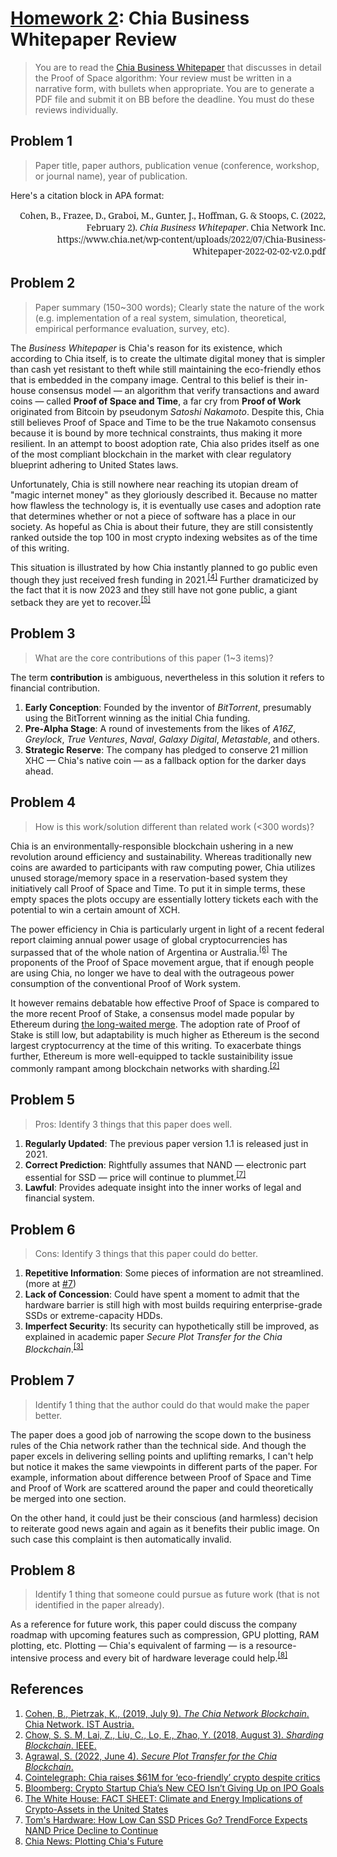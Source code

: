 # [Homework 2](https://github.com/hendraanggrian/IIT-CS554/blob/assets/assignments/hw2.pdf): Chia Business Whitepaper Review

> You are to read the [Chia Business Whitepaper](https://www.chia.net/wp-content/uploads/2022/07/Chia-Business-Whitepaper-2022-02-02-v2.0.pdf)
  that discusses in detail the Proof of Space algorithm: Your review must be
  written in a narrative form, with bullets when appropriate. You are to
  generate a PDF file and submit it on BB before the deadline. You must do these
  reviews individually.

## Problem 1

> Paper title, paper authors, publication venue (conference, workshop, or
  journal name), year of publication.

Here's a citation block in APA format:

<div style="font-family: 'Noto Serif'; text-align: right;">
Cohen, B., Frazee, D., Graboi, M., Gunter, J., Hoffman, G. & Stoops, C. (2022, February 2). <i>Chia Business Whitepaper</i>. Chia Network Inc. https://www.chia.net/wp-content/uploads/2022/07/Chia-Business-Whitepaper-2022-02-02-v2.0.pdf
</div>

## Problem 2

> Paper summary (150~300 words); Clearly state the nature of the work (e.g.
  implementation of a real system, simulation, theoretical, empirical
  performance evaluation, survey, etc).

The *Business Whitepaper* is Chia's reason for its existence, which according to
Chia itself, is to create the ultimate digital money that is simpler than cash
yet resistant to theft while still maintaining the eco-friendly ethos that is
embedded in the company image. Central to this belief is their in-house
consensus model &mdash; an algorithm that verify transactions and award coins
&mdash; called **Proof of Space and Time**, a far cry from **Proof of Work**
originated from Bitcoin by pseudonym *Satoshi Nakamoto*. Despite this, Chia
still believes Proof of Space and Time to be the true Nakamoto consensus because
it is bound by more technical constraints, thus making it more resilient. In an
attempt to boost adoption rate, Chia also prides itself as one of the most
compliant blockchain in the market with clear regulatory blueprint adhering to
United States laws.

Unfortunately, Chia is still nowhere near reaching its utopian dream of "magic
internet money" as they gloriously described it. Because no matter how flawless
the technology is, it is eventually use cases and adoption rate that determines
whether or not a piece of software has a place in our society. As hopeful as
Chia is about their future, they are still consistently ranked outside the top
100 in most crypto indexing websites as of the time of this writing.

This situation is illustrated by how Chia instantly planned to go public even
though they just received fresh funding in 2021.<sup>[\[4\]]</sup> Further
dramaticized by the fact that it is now 2023 and they still have not gone
public, a giant setback they are yet to recover.<sup>[\[5\]]</sup>

## Problem 3

> What are the core contributions of this paper (1~3 items)?

The term **contribution** is ambiguous, nevertheless in this solution it refers
to financial contribution.

1. **Early Conception**: Founded by the inventor of *BitTorrent*, presumably
  using the BitTorrent winning as the initial Chia funding.
2. **Pre-Alpha Stage**: A round of investements from the likes of *A16Z*,
  *Greylock*, *True Ventures*, *Naval*, *Galaxy Digital*, *Metastable*, and
  others.
3. **Strategic Reserve**: The company has pledged to conserve 21 million XHC
  &mdash; Chia's native coin &mdash; as a fallback option for the darker days
  ahead.

## Problem 4

> How is this work/solution different than related work (<300 words)?

Chia is an environmentally-responsible blockchain ushering in a new revolution
around efficiency and sustainability. Whereas traditionally new coins are
awarded to participants with raw computing power, Chia utilizes unused
storage/memory space in a reservation-based system they initiatively call Proof
of Space and Time. To put it in simple terms, these empty spaces the plots
occupy are essentially lottery tickets each with the potential to win a certain
amount of XCH.

The power efficiency in Chia is particularly urgent in light of a recent federal
report claiming annual power usage of global cryptocurrencies has surpassed that
of the whole nation of Argentina or Australia.<sup>[\[6\]]</sup> The proponents
of the Proof of Space movement argue, that if enough people are using Chia, no
longer we have to deal with the outrageous power consumption of the conventional
Proof of Work system.

It however remains debatable how effective Proof of Space is compared to the
more recent Proof of Stake, a consensus model made popular by Ethereum
during [the long-waited merge](https://ethereum.org/en/upgrades/merge/). The
adoption rate of Proof of Stake is still low, but adaptability is much higher as
Ethereum is the second largest cryptocurrency at the time of this writing. To
exacerbate things further, Ethereum is more well-equipped to tackle
sustainibility issue commonly rampant among blockchain networks with sharding.<sup>[\[2\]]</sup>

## Problem 5

> Pros: Identify 3 things that this paper does well.

1. **Regularly Updated**: The previous paper version 1.1 is released just
  in 2021.
2. **Correct Prediction**: Rightfully assumes that NAND &mdash; electronic part
  essential for SSD &mdash; price will continue to plummet.<sup>[\[7\]]</sup>
3. **Lawful**: Provides adequate insight into the inner works of legal and
  financial system.

## Problem 6

> Cons: Identify 3 things that this paper could do better.

1. **Repetitive Information**: Some pieces of information are not streamlined.
  (more at [#7](#problem-7))
2. **Lack of Concession**: Could have spent a moment to admit that the hardware
  barrier is still high with most builds requiring enterprise-grade SSDs or
  extreme-capacity HDDs.
3. **Imperfect Security**: Its security can hypothetically still be improved, as
  explained in academic paper *Secure Plot Transfer for the Chia Blockchain*.<sup>[\[3\]]</sup>

## Problem 7

> Identify 1 thing that the author could do that would make the paper better.

The paper does a good job of narrowing the scope down to the business rules of
the Chia network rather than the technical side. And though the paper excels in
delivering selling points and uplifting remarks, I can't help but notice it
makes the same viewpoints in different parts of the paper. For example,
information about difference between Proof of Space and Time and Proof of Work
are scattered around the paper and could theoretically be merged into one
section.

On the other hand, it could just be their conscious (and harmless) decision to
reiterate good news again and again as it benefits their public image. On such
case this complaint is then automatically invalid.

## Problem 8

> Identify 1 thing that someone could pursue as future work (that is not
  identified in the paper already).

As a reference for future work, this paper could discuss the company roadmap
with upcoming features such as compression, GPU plotting, RAM plotting, etc.
Plotting &mdash; Chia's equivalent of farming &mdash; is a resource-intensive
process and every bit of hardware leverage could help.<sup>[\[8\]]</sup>

## References

1. [Cohen, B., Pietrzak, K., (2019, July 9). *The Chia Network Blockchain*. Chia Network. IST Austria.](https://www.chivescoin.org/wp-content/uploads/2021/10/ChiaGreenPaper.pdf)
2. [Chow, S. S. M, Lai, Z., Liu, C., Lo, E., Zhao, Y. (2018, August 3). *Sharding Blockchain*. IEEE.](https://ieeexplore.ieee.org/abstract/document/8726639/)
3. [Agrawal, S. (2022, June 4). *Secure Plot Transfer for the Chia Blockchain*.](https://eprint.iacr.org/2022/871.pdf)
4. [Cointelegraph: Chia raises $61M for ‘eco-friendly’ crypto despite critics](https://cointelegraph.com/news/chia-raises-61m-for-eco-friendly-crypto-despite-critics/)
5. [Bloomberg: Crypto Startup Chia’s New CEO Isn’t Giving Up on IPO Goals](https://www.bloomberg.com/news/articles/2023-01-19/crypto-startup-chia-s-new-ceo-isn-t-giving-up-on-ipo-goals)
6. [The White House: FACT SHEET: Climate and Energy Implications of Crypto-Assets in the United States](https://www.whitehouse.gov/ostp/news-updates/2022/09/08/fact-sheet-climate-and-energy-implications-of-crypto-assets-in-the-united-states/)
7. [Tom's Hardware: How Low Can SSD Prices Go? TrendForce Expects NAND Price Decline to Continue](https://www.tomshardware.com/news/trendforce-expects-nand-flash-prices-to-continue-falling/)
8. [Chia News: Plotting Chia's Future](https://www.chia.net/2023/01/20/plotting-chias-future/)

[\[1\]]: https://www.chivescoin.org/wp-content/uploads/2021/10/ChiaGreenPaper.pdf
[\[2\]]: https://ieeexplore.ieee.org/abstract/document/8726639/
[\[3\]]: https://eprint.iacr.org/2022/871.pdf
[\[4\]]: https://cointelegraph.com/news/chia-raises-61m-for-eco-friendly-crypto-despite-critics/
[\[5\]]: www.bloomberg.com/news/articles/2023-01-19/crypto-startup-chia-s-new-ceo-isn-t-giving-up-on-ipo-goals
[\[6\]]: https://www.whitehouse.gov/ostp/news-updates/2022/09/08/fact-sheet-climate-and-energy-implications-of-crypto-assets-in-the-united-states/
[\[7\]]: https://www.tomshardware.com/news/trendforce-expects-nand-flash-prices-to-continue-falling/
[\[8\]]: https://www.chia.net/2023/01/20/plotting-chias-future/
